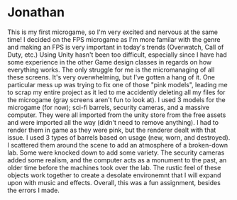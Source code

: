 # Jonathan
This is my first microgame, so I'm very excited and nervous at the same time!
I decided on the FPS microgame as I'm more familar with the genre and making an FPS is very important in today's trends (Overwatch, Call of Duty, etc.)
Using Unity hasn't been too difficult, especially since I have had some experience in the other Game design classes in regards on how everything works. The only struggle for me is the micromanaging of all these screens. It's very overwhelming, but I've gotten a hang of it. One particular mess up was trying to fix one of those "pink models", leading me to scrap my entire project as it led to me accidently deleting all my files for the microgame (gray screens aren't fun to look at).
I used 3 models for the microgame (for now); sci-fi barrels, security cameras, and a massive computer. They were all imported from the unity store from the free assets and were imported all the way (didn't need to remove anything). I had to render them in game as they were pink, but the renderer dealt with that issue. I used 3 types of barrels based on usage (new, worn, and destroyed). I scattered them around the scene to add an atmosphere of a broken-down lab. Some were knocked down to add some variety. The security cameras added some realism, and the computer acts as a monument to the past, an older time before the machines took over the lab. The rustic feel of these objects work together to create a desolate environemnt that I will expand upon with music and effects.
Overall, this was a fun assignment, besides the errors I made.
